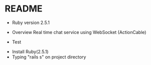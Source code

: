 # README

* Ruby version
2.5.1

* Overview
Real time chat service using WebSocket (ActionCable)

* Test
 - Install Ruby(2.5.1)
 - Typing "rails s" on project directory
